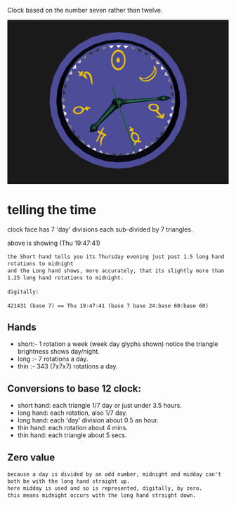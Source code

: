 Clock based on the number seven rather than twelve.

[![Week Clock](weekclock.png)](../../advancedViewer.html?model=./2007/weekclock/weekclock.wrl  "click to browse in 3d")

# telling the time

clock face has 7 'day' divisions each sub-divided by 7 triangles.

above is showing (Thu 19∶47∶41)

	the Short hand tells you its Thursday evening just past 1.5 long hand rotations to midnight
	and the Long hand shows, more accurately, that its slightly more than 1.25 long hand rotations to midnight.

	digitally:

	421431 (base 7) == Thu 19∶47∶41 (base 7 base 24:base 60:base 60)

## Hands

* short:- 1 rotation a week (week day glyphs shown)
notice the triangle brightness shows day/night.
* long :- 7 rotations a day.
* thin :- 343 (7x7x7) rotations a day.

## Conversions to base 12 clock:

* short hand: each triangle 1/7 day or just under 3.5 hours.
* long hand: each rotation, also 1/7 day.
* long hand: each 'day' division about 0.5 an hour.
* thin hand: each rotation about 4 mins.
* thin hand: each triangle about 5 secs.

## Zero value

	because a day is divided by an odd number, midnight and midday can't both be with the long hand straight up.
	here midday is used and so is represented, digitally, by zero.
	this means midnight occurs with the long hand straight down.
	 